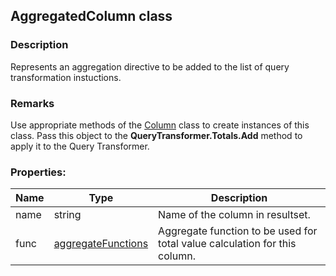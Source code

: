 ## AggregatedColumn class
### Description
Represents an aggregation directive to be added to the list of query transformation instuctions.

### Remarks
Use appropriate methods of the [Column](/docs/Column.md) class to create instances of this class. Pass this object to the **QueryTransformer.Totals.Add** method to apply it to the Query Transformer.

### Properties:
Name         | Type          | Description
------------ | ------------- | -------------
name | string | Name of the column in resultset.
func | [aggregateFunctions](/docs/AggregateFunctions.md) | Aggregate function to be used for total value calculation for this column.

